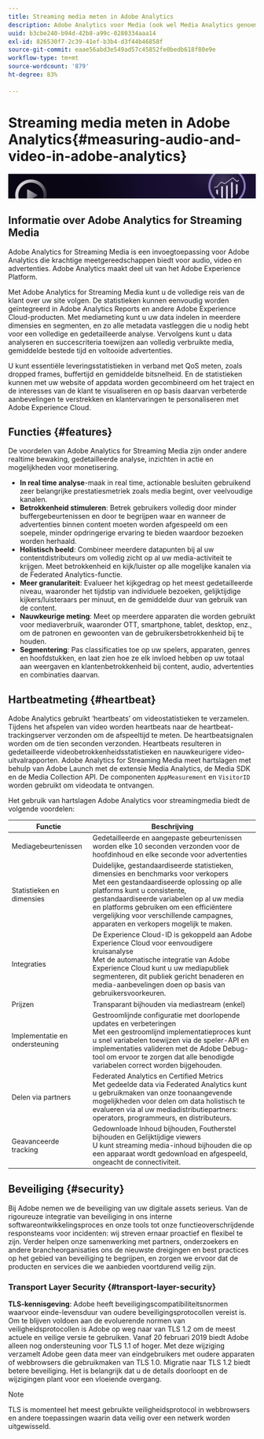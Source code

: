 ```yaml
---
title: Streaming media meten in Adobe Analytics
description: Adobe Analytics voor Media (ook wel Media Analytics genoemd) biedt clients robuuste mediametingen voor content, audio en advertenties.
uuid: b3cbe240-b94d-42b8-a99c-0280334aaa14
exl-id: 826530f7-2c39-41ef-b3b4-d3f44b46858f
source-git-commit: eaae56abd3e549ad57c45852fe0bedb618f80e9e
workflow-type: tm+mt
source-wordcount: '879'
ht-degree: 83%

---
```


# Streaming media meten in Adobe Analytics{#measuring-audio-and-video-in-adobe-analytics}

![Banner](./assets/media_analytics_banner.png)

## Informatie over Adobe Analytics for Streaming Media

Adobe Analytics for Streaming Media is een invoegtoepassing voor Adobe Analytics die krachtige meetgereedschappen biedt voor audio, video en advertenties. Adobe Analytics maakt deel uit van het Adobe Experience Platform.

Met Adobe Analytics for Streaming Media kunt u de volledige reis van de klant over uw site volgen. De statistieken kunnen eenvoudig worden geïntegreerd in Adobe Analytics Reports en andere Adobe Experience Cloud-producten. Met mediameting kunt u uw data indelen in meerdere dimensies en segmenten, en zo alle metadata vastleggen die u nodig hebt voor een volledige en gedetailleerde analyse. Vervolgens kunt u data analyseren en succescriteria toewijzen aan volledig verbruikte media, gemiddelde bestede tijd en voltooide advertenties.

U kunt essentiële leveringsstatistieken in verband met QoS meten, zoals dropped frames, buffertijd en gemiddelde bitsnelheid. En de statistieken kunnen met uw website of appdata worden gecombineerd om het traject en de interesses van de klant te visualiseren en op basis daarvan verbeterde aanbevelingen te verstrekken en klantervaringen te personaliseren met Adobe Experience Cloud.

## Functies {#features}

De voordelen van Adobe Analytics for Streaming Media zijn onder andere realtime bewaking, gedetailleerde analyse, inzichten in actie en mogelijkheden voor monetisering.
* **In real time analyse**-maak in real time, actionable besluiten gebruikend zeer belangrijke prestatiesmetriek zoals media begint, over veelvoudige kanalen.
* **Betrokkenheid stimuleren**: Betrek gebruikers volledig door minder buffergebeurtenissen en door te begrijpen waar en wanneer de advertenties binnen content moeten worden afgespeeld om een soepele, minder opdringerige ervaring te bieden waardoor bezoeken worden herhaald.
* **Holistisch beeld**: Combineer meerdere datapunten bij al uw contentdistributeurs om volledig zicht op al uw media-activiteit te krijgen. Meet betrokkenheid en kijk/luister op alle mogelijke kanalen via de Federated Analytics-functie.
* **Meer granulariteit**: Evalueer het kijkgedrag op het meest gedetailleerde niveau, waaronder het tijdstip van individuele bezoeken, gelijktijdige kijkers/luisteraars per minuut, en de gemiddelde duur van gebruik van de content.
* **Nauwkeurige meting**: Meet op meerdere apparaten die worden gebruikt voor mediaverbruik, waaronder OTT, smartphone, tablet, desktop, enz., om de patronen en gewoonten van de gebruikersbetrokkenheid bij te houden.
* **Segmentering**: Pas classificaties toe op uw spelers, apparaten, genres en hoofdstukken, en laat zien hoe ze elk invloed hebben op uw totaal aan weergaven en klantenbetrokkenheid bij content, audio, advertenties en combinaties daarvan.

## Hartbeatmeting {#heartbeat}

Adobe Analytics gebruikt ‘heartbeats’ om videostatistieken te verzamelen. Tijdens het afspelen van video worden heartbeats naar de heartbeat-trackingserver verzonden om de afspeeltijd te meten. De heartbeatsignalen worden om de tien seconden verzonden. Heartbeats resulteren in gedetailleerde videobetrokkenheidsstatistieken en nauwkeurigere video-uitvalrapporten. Adobe Analytics for Streaming Media meet hartslagen met behulp van Adobe Launch met de extensie Media Analytics, de Media SDK en de Media Collection API. De componenten `AppMeasurement` en `VisitorID` worden gebruikt om videodata te ontvangen.

Het gebruik van hartslagen Adobe Analytics voor streamingmedia biedt de volgende voordelen:

| Functie | Beschrijving |
|----------------------------|-----------------------------------------------------------------------------------------------------------------------------------------------------------------------------------------------------------------------------------------------------------------------------------------------|
| Mediagebeurtenissen | Gedetailleerde en aangepaste gebeurtenissen worden elke 10 seconden verzonden voor de hoofdinhoud en elke seconde voor advertenties |
| Statistieken en dimensies | Duidelijke, gestandaardiseerde statistieken, dimensies en benchmarks voor verkopers<br>Met een gestandaardiseerde oplossing op alle platforms kunt u consistente, gestandaardiseerde variabelen op al uw media en platforms gebruiken om een efficiëntere vergelijking voor verschillende campagnes, apparaten en verkopers mogelijk te maken. |
| Integraties | De Experience Cloud-ID is gekoppeld aan Adobe Experience Cloud voor eenvoudigere kruisanalyse<br>Met de automatische integratie van Adobe Experience Cloud kunt u uw mediapubliek segmenteren, dit publiek gericht benaderen en media-aanbevelingen doen op basis van gebruikersvoorkeuren. |
| Prijzen | Transparant bijhouden via mediastream (enkel) |
| Implementatie en ondersteuning | Gestroomlijnde configuratie met doorlopende updates en verbeteringen<br>Met een gestroomlijnd implementatieproces kunt u snel variabelen toewijzen via de speler-API en implementaties valideren met de Adobe Debug-tool om ervoor te zorgen dat alle benodigde variabelen correct worden bijgehouden. |
| Delen via partners | Federated Analytics en Certified Metrics<br>Met gedeelde data via Federated Analytics kunt u gebruikmaken van onze toonaangevende mogelijkheden voor delen om data holistisch te evalueren via al uw mediadistributiepartners: operators, programmeurs, en distributeurs. |
| Geavanceerde tracking | Gedownloade Inhoud bijhouden, Foutherstel bijhouden en Gelijktijdige viewers<br>U kunt streaming media-inhoud bijhouden die op een apparaat wordt gedownload en afgespeeld, ongeacht de connectiviteit. |



## Beveiliging {#security}

Bij Adobe nemen we de beveiliging van uw digitale assets serieus. Van de rigoureuze integratie van beveiliging in ons interne softwareontwikkelingsproces en onze tools tot onze functieoverschrijdende responsteams voor incidenten: wij streven ernaar proactief en flexibel te zijn. Verder helpen onze samenwerking met partners, onderzoekers en andere brancheorganisaties ons de nieuwste dreigingen en best practices op het gebied van beveiliging te begrijpen, en zorgen we ervoor dat de producten en services die we aanbieden voortdurend veilig zijn.


### Transport Layer Security {#transport-layer-security}

**TLS-kennisgeving**: Adobe heeft beveiligingscompatibiliteitsnormen waarvoor einde-levensduur van oudere beveiligingsprotocollen vereist is. Om te blijven voldoen aan de evoluerende normen van veiligheidsprotocollen is Adobe op weg naar van TLS 1.2 om de meest actuele en veilige versie te gebruiken. Vanaf 20 februari 2019 biedt Adobe alleen nog ondersteuning voor TLS 1.1 of hoger. Met deze wijziging verzamelt Adobe geen data meer van eindgebruikers met oudere apparaten of webbrowsers die gebruikmaken van TLS 1.0. Migratie naar TLS 1.2 biedt betere beveiliging. Het is belangrijk dat u de details doorloopt en de wijzigingen plant voor een vloeiende overgang.

>[!NOTE]
>
>TLS is momenteel het meest gebruikte veiligheidsprotocol in webbrowsers en andere toepassingen waarin data veilig over een netwerk worden uitgewisseld.
